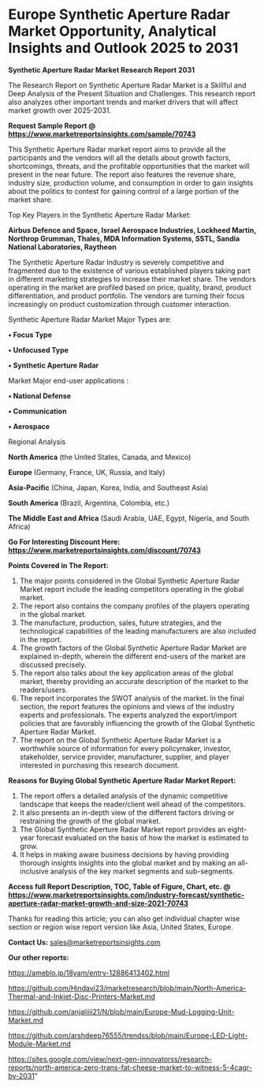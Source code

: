 # Europe Synthetic Aperture Radar Market Opportunity, Analytical Insights and Outlook 2025 to 2031

<strong>Synthetic Aperture Radar Market Research Report 2031</strong>

The Research Report on Synthetic Aperture Radar Market is a Skillful and Deep Analysis of the Present Situation and Challenges. This research report also analyzes other important trends and market drivers that will affect market growth over 2025-2031.

<strong>Request Sample Report @ <a href=https://www.marketreportsinsights.com/sample/70743>https://www.marketreportsinsights.com/sample/70743</a></strong>

This Synthetic Aperture Radar market report aims to provide all the participants and the vendors will all the details about growth factors, shortcomings, threats, and the profitable opportunities that the market will present in the near future. The report also features the revenue share, industry size, production volume, and consumption in order to gain insights about the politics to contest for gaining control of a large portion of the market share.

Top Key Players in the Synthetic Aperture Radar Market:

<strong>Airbus Defence and Space, Israel Aerospace Industries, Lockheed Martin, Northrop Grumman, Thales, MDA Information Systems, SSTL, Sandia National Laboratories, Raytheon</strong>

The Synthetic Aperture Radar Industry is severely competitive and fragmented due to the existence of various established players taking part in different marketing strategies to increase their market share. The vendors operating in the market are profiled based on price, quality, brand, product differentiation, and product portfolio. The vendors are turning their focus increasingly on product customization through customer interaction.

Synthetic Aperture Radar Market Major Types are:

<strong>• Focus Type

• Unfocused Type

• Synthetic Aperture Radar</strong>

Market Major end-user applications :

<strong>• National Defense

• Communication

• Aerospace</strong>

Regional Analysis

</u><strong><b>North America</b></strong> (the United States, Canada, and Mexico)

<strong><b>Europe </b></strong>(Germany, France, UK, Russia, and Italy)

<strong><b>Asia-Pacific</b></strong> (China, Japan, Korea, India, and Southeast Asia)

<strong><b>South America</b></strong> (Brazil, Argentina, Colombia, etc.)

<strong><b>The Middle East and Africa</b></strong> (Saudi Arabia, UAE, Egypt, Nigeria, and South Africa)

<strong>Go For Interesting Discount Here: <a href=https://www.marketreportsinsights.com/discount/70743>https://www.marketreportsinsights.com/discount/70743</a></strong>

<strong>Points Covered in The Report:</strong>
<ol>
  <li>The major points considered in the Global Synthetic Aperture Radar Market report include the leading competitors operating in the global market.</li>
  <li>The report also contains the company profiles of the players operating in the global market.</li>
  <li>The manufacture, production, sales, future strategies, and the technological capabilities of the leading manufacturers are also included in the report.</li>
  <li>The growth factors of the Global Synthetic Aperture Radar Market are explained in-depth, wherein the different end-users of the market are discussed precisely.</li>
  <li>The report also talks about the key application areas of the global market, thereby providing an accurate description of the market to the readers/users.</li>
  <li>The report incorporates the SWOT analysis of the market. In the final section, the report features the opinions and views of the industry experts and professionals. The experts analyzed the export/import policies that are favorably influencing the growth of the Global Synthetic Aperture Radar Market.</li>
  <li>The report on the Global Synthetic Aperture Radar Market is a worthwhile source of information for every policymaker, investor, stakeholder, service provider, manufacturer, supplier, and player interested in purchasing this research document.</li>
</ol>
<strong>Reasons for Buying Global Synthetic Aperture Radar Market Report:</strong>

<ol>
  <li>The report offers a detailed analysis of the dynamic competitive landscape that keeps the reader/client well ahead of the competitors.</li>
  <li>It also presents an in-depth view of the different factors driving or restraining the growth of the global market.</li>
  <li>The Global Synthetic Aperture Radar Market report provides an eight-year forecast evaluated on the basis of how the market is estimated to grow.</li>
  <li>It helps in making aware business decisions by having providing thorough insights insights into the global market and by making an all-inclusive analysis of the key market segments and sub-segments.</li>
</ol>
<strong>Access full Report Description, TOC, Table of Figure, Chart, etc. @ <a href=https://www.marketreportsinsights.com/industry-forecast/synthetic-aperture-radar-market-growth-and-size-2021-70743>https://www.marketreportsinsights.com/industry-forecast/synthetic-aperture-radar-market-growth-and-size-2021-70743</a></strong>


Thanks for reading this article; you can also get individual chapter wise section or region wise report version like Asia, United States, Europe.

<strong>Contact Us:</strong>
sales@marketreportsinsights.com

<strong>Our other reports:</strong>

<a href=https://ameblo.jp/18yam/entry-12886413402.html>https://ameblo.jp/18yam/entry-12886413402.html</a>

<a href=https://github.com/Hindavi23/marketresearch/blob/main/North-America-Thermal-and-Inkjet-Disc-Printers-Market.md>https://github.com/Hindavi23/marketresearch/blob/main/North-America-Thermal-and-Inkjet-Disc-Printers-Market.md</a>

<a href=https://github.com/anjaliiii21/N/blob/main/Europe-Mud-Logging-Unit-Market.md>https://github.com/anjaliiii21/N/blob/main/Europe-Mud-Logging-Unit-Market.md</a>

<a href=https://github.com/arshdeep76555/trendss/blob/main/Europe-LED-Light-Module-Market.md>https://github.com/arshdeep76555/trendss/blob/main/Europe-LED-Light-Module-Market.md</a>

<a href=https://sites.google.com/view/next-gen-innovatorss/research-reports/north-america-zero-trans-fat-cheese-market-to-witness-5-4cagr-by-2031>https://sites.google.com/view/next-gen-innovatorss/research-reports/north-america-zero-trans-fat-cheese-market-to-witness-5-4cagr-by-2031</a>"
